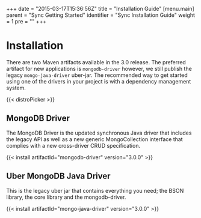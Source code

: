 +++
date = "2015-03-17T15:36:56Z"
title = "Installation Guide"
[menu.main]
  parent = "Sync Getting Started"
  identifier = "Sync Installation Guide"
  weight = 1
  pre = "<i class='fa'></i>"
+++

# Installation

There are two Maven artifacts available in the 3.0 release. The preferred artifact for new applications is `mongodb-driver` 
however, we still publish the legacy `mongo-java-driver` uber-jar.
The recommended way to get started using one of the drivers in your project is with a dependency management system.

{{< distroPicker >}}

## MongoDB Driver  

The MongoDB Driver is the updated synchronous Java driver that includes the
legacy API as well as a new generic MongoCollection interface that complies with
a new cross-driver CRUD specification.

{{< install artifactId="mongodb-driver" version="3.0.0" >}}


## Uber MongoDB Java Driver
This is the legacy uber jar that contains everything you need; the BSON library, the core library and the mongodb-driver.

{{< install artifactId="mongo-java-driver" version="3.0.0" >}}
